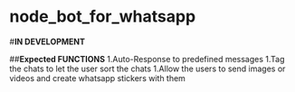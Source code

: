 # node_bot_for_whatsapp

#**IN DEVELOPMENT**

##**Expected FUNCTIONS**
1.Auto-Response to predefined messages
1.Tag the chats to let the user sort the chats
1.Allow the users to send images or videos and create whatsapp stickers with them
